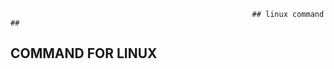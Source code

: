                                                           ## linux command ##
       
   ## COMMAND FOR LINUX
